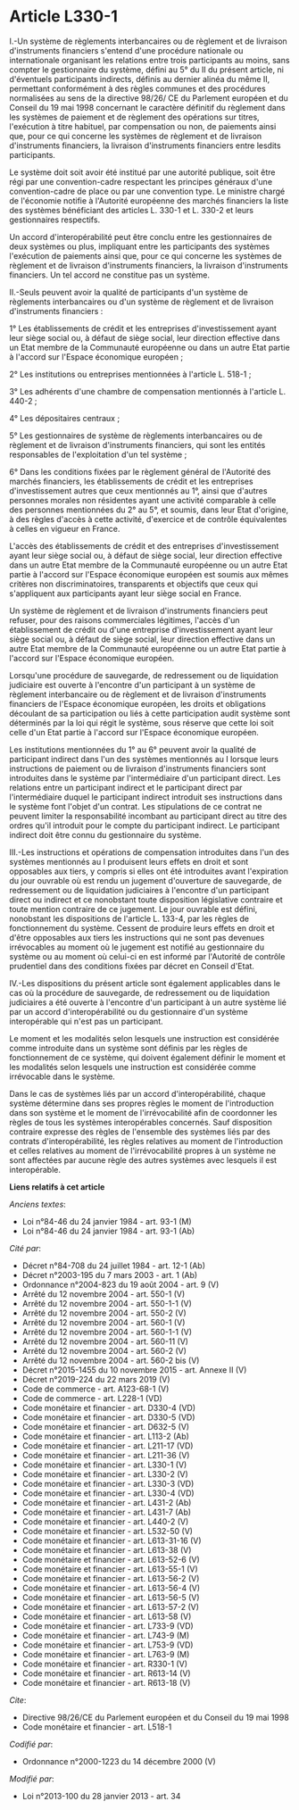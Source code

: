 # Article L330-1

I.-Un système de règlements interbancaires ou de règlement et de livraison d'instruments financiers s'entend d'une procédure
nationale ou internationale organisant les relations entre trois participants au moins, sans compter le gestionnaire du
système, défini au 5° du II du présent article, ni d'éventuels participants indirects, définis au dernier alinéa du même II,
permettant conformément à des règles communes et des procédures normalisées au sens de la directive 98/26/ CE du Parlement
européen et du Conseil du 19 mai 1998 concernant le caractère définitif du règlement dans les systèmes de paiement et de
règlement des opérations sur titres, l'exécution à titre habituel, par compensation ou non, de paiements ainsi que, pour ce
qui concerne les systèmes de règlement et de livraison d'instruments financiers, la livraison d'instruments financiers entre
lesdits participants. 

Le système doit soit avoir été institué par une autorité publique, soit être régi par une convention-cadre respectant les
principes généraux d'une convention-cadre de place ou par une convention type. Le ministre chargé de l'économie notifie à
l'Autorité européenne des marchés financiers la liste des systèmes bénéficiant des articles L. 330-1 et L. 330-2 et leurs
gestionnaires respectifs. 

Un accord d'interopérabilité peut être conclu entre les gestionnaires de deux systèmes ou plus, impliquant entre les
participants des systèmes l'exécution de paiements ainsi que, pour ce qui concerne les systèmes de règlement et de livraison
d'instruments financiers, la livraison d'instruments financiers. Un tel accord ne constitue pas un système. 

II.-Seuls peuvent avoir la qualité de participants d'un système de règlements interbancaires ou d'un système de règlement et
de livraison d'instruments financiers : 

1° Les établissements de crédit et les entreprises d'investissement ayant leur siège social ou, à défaut de siège social,
leur direction effective dans un Etat membre de la Communauté européenne ou dans un autre Etat partie à l'accord sur l'Espace
économique européen ; 

2° Les institutions ou entreprises mentionnées à l'article L. 518-1 ; 

3° Les adhérents d'une chambre de compensation mentionnés à l'article L. 440-2 ; 

4° Les dépositaires centraux ; 

5° Les gestionnaires de système de règlements interbancaires ou de règlement et de livraison d'instruments financiers, qui
sont les entités responsables de l'exploitation d'un tel système ; 

6° Dans les conditions fixées par le règlement général de l'Autorité des marchés financiers, les établissements de crédit et
les entreprises d'investissement autres que ceux mentionnés au 1°, ainsi que d'autres personnes morales non résidentes ayant
une activité comparable à celle des personnes mentionnées du 2° au 5°, et soumis, dans leur Etat d'origine, à des règles
d'accès à cette activité, d'exercice et de contrôle équivalentes à celles en vigueur en France. 

L'accès des établissements de crédit et des entreprises d'investissement ayant leur siège social ou, à défaut de siège
social, leur direction effective dans un autre Etat membre de la Communauté européenne ou un autre Etat partie à l'accord sur
l'Espace économique européen est soumis aux mêmes critères non discriminatoires, transparents et objectifs que ceux qui
s'appliquent aux participants ayant leur siège social en France. 

Un système de règlement et de livraison d'instruments financiers peut refuser, pour des raisons commerciales légitimes,
l'accès d'un établissement de crédit ou d'une entreprise d'investissement ayant leur siège social ou, à défaut de siège
social, leur direction effective dans un autre Etat membre de la Communauté européenne ou un autre Etat partie à l'accord sur
l'Espace économique européen. 

Lorsqu'une procédure de sauvegarde, de redressement ou de liquidation judiciaire est ouverte à l'encontre d'un participant à
un système de règlement interbancaire ou de règlement et de livraison d'instruments financiers de l'Espace économique
européen, les droits et obligations découlant de sa participation ou liés à cette participation audit système sont déterminés
par la loi qui régit le système, sous réserve que cette loi soit celle d'un Etat partie à l'accord sur l'Espace économique
européen. 

Les institutions mentionnées du 1° au 6° peuvent avoir la qualité de participant indirect dans l'un des systèmes mentionnés
au I lorsque leurs instructions de paiement ou de livraison d'instruments financiers sont introduites dans le système par
l'intermédiaire d'un participant direct. Les relations entre un participant indirect et le participant direct par
l'intermédiaire duquel le participant indirect introduit ses instructions dans le système font l'objet d'un contrat. Les
stipulations de ce contrat ne peuvent limiter la responsabilité incombant au participant direct au titre des ordres qu'il
introduit pour le compte du participant indirect. Le participant indirect doit être connu du gestionnaire du système. 

III.-Les instructions et opérations de compensation introduites dans l'un des systèmes mentionnés au I produisent leurs
effets en droit et sont opposables aux tiers, y compris si elles ont été introduites avant l'expiration du jour ouvrable où
est rendu un jugement d'ouverture de sauvegarde, de redressement ou de liquidation judiciaires à l'encontre d'un participant
direct ou indirect et ce nonobstant toute disposition législative contraire et toute mention contraire de ce jugement. Le
jour ouvrable est défini, nonobstant les dispositions de l'article L. 133-4, par les règles de fonctionnement du système.
Cessent de produire leurs effets en droit et d'être opposables aux tiers les instructions qui ne sont pas devenues
irrévocables au moment où le jugement est notifié au gestionnaire du système ou au moment où celui-ci en est informé par
l'Autorité de contrôle prudentiel dans des conditions fixées par décret en Conseil d'Etat. 

IV.-Les dispositions du présent article sont également applicables dans le cas où la procédure de sauvegarde, de redressement
ou de liquidation judiciaires a été ouverte à l'encontre d'un participant à un autre système lié par un accord
d'interopérabilité ou du gestionnaire d'un système interopérable qui n'est pas un participant. 

Le moment et les modalités selon lesquels une instruction est considérée comme introduite dans un système sont définis par
les règles de fonctionnement de ce système, qui doivent également définir le moment et les modalités selon lesquels une
instruction est considérée comme irrévocable dans le système. 

Dans le cas de systèmes liés par un accord d'interopérabilité, chaque système détermine dans ses propres règles le moment de
l'introduction dans son système et le moment de l'irrévocabilité afin de coordonner les règles de tous les systèmes
interopérables concernés. Sauf disposition contraire expresse des règles de l'ensemble des systèmes liés par des contrats
d'interopérabilité, les règles relatives au moment de l'introduction et celles relatives au moment de l'irrévocabilité
propres à un système ne sont affectées par aucune règle des autres systèmes avec lesquels il est interopérable.

**Liens relatifs à cet article**

_Anciens textes_:

  - Loi n°84-46 du 24 janvier 1984 - art. 93-1 (M)
  - Loi n°84-46 du 24 janvier 1984 - art. 93-1 (Ab)

_Cité par_:

  - Décret n°84-708 du 24 juillet 1984 - art. 12-1 (Ab)
  - Décret n°2003-195 du 7 mars 2003 - art. 1 (Ab)
  - Ordonnance n°2004-823 du 19 août 2004 - art. 9 (V)
  - Arrêté du 12 novembre 2004 - art. 550-1 (V)
  - Arrêté du 12 novembre 2004 - art. 550-1-1 (V)
  - Arrêté du 12 novembre 2004 - art. 550-2 (V)
  - Arrêté du 12 novembre 2004 - art. 560-1 (V)
  - Arrêté du 12 novembre 2004 - art. 560-1-1 (V)
  - Arrêté du 12 novembre 2004 - art. 560-11 (V)
  - Arrêté du 12 novembre 2004 - art. 560-2 (V)
  - Arrêté du 12 novembre 2004 - art. 560-2 bis (V)
  - Décret n°2015-1455 du 10 novembre 2015 - art. Annexe II (V)
  - Décret n°2019-224 du 22 mars 2019 (V)
  - Code de commerce - art. A123-68-1 (V)
  - Code de commerce - art. L228-1 (VD)
  - Code monétaire et financier - art. D330-4 (VD)
  - Code monétaire et financier - art. D330-5 (VD)
  - Code monétaire et financier - art. D632-5 (V)
  - Code monétaire et financier - art. L113-2 (Ab)
  - Code monétaire et financier - art. L211-17 (VD)
  - Code monétaire et financier - art. L211-36 (V)
  - Code monétaire et financier - art. L330-1 (V)
  - Code monétaire et financier - art. L330-2 (V)
  - Code monétaire et financier - art. L330-3 (VD)
  - Code monétaire et financier - art. L330-4 (VD)
  - Code monétaire et financier - art. L431-2 (Ab)
  - Code monétaire et financier - art. L431-7 (Ab)
  - Code monétaire et financier - art. L440-2 (V)
  - Code monétaire et financier - art. L532-50 (V)
  - Code monétaire et financier - art. L613-31-16 (V)
  - Code monétaire et financier - art. L613-38 (V)
  - Code monétaire et financier - art. L613-52-6 (V)
  - Code monétaire et financier - art. L613-55-1 (V)
  - Code monétaire et financier - art. L613-56-2 (V)
  - Code monétaire et financier - art. L613-56-4 (V)
  - Code monétaire et financier - art. L613-56-5 (V)
  - Code monétaire et financier - art. L613-57-2 (V)
  - Code monétaire et financier - art. L613-58 (V)
  - Code monétaire et financier - art. L733-9 (VD)
  - Code monétaire et financier - art. L743-9 (M)
  - Code monétaire et financier - art. L753-9 (VD)
  - Code monétaire et financier - art. L763-9 (M)
  - Code monétaire et financier - art. R330-1 (V)
  - Code monétaire et financier - art. R613-14 (V)
  - Code monétaire et financier - art. R613-18 (V)

_Cite_:

  - Directive 98/26/CE du Parlement européen et du Conseil du 19 mai 1998
  - Code monétaire et financier - art. L518-1

_Codifié par_:

  - Ordonnance n°2000-1223 du 14 décembre 2000 (V)

_Modifié par_:

  - Loi n°2013-100 du 28 janvier 2013 - art. 34
